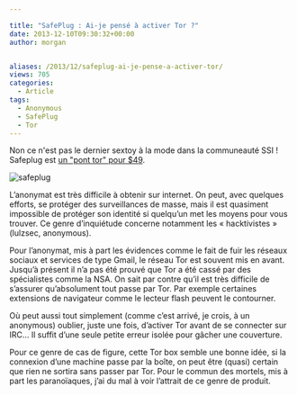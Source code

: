 ```yaml
---

title: "SafePlug : Ai-je pensé à activer Tor ?"
date: 2013-12-10T09:30:32+00:00
author: morgan


aliases: /2013/12/safeplug-ai-je-pense-a-activer-tor/
views: 705
categories:
  - Article
tags:
  - Anonymous
  - SafePlug
  - Tor
---
```

Non ce n'est pas le dernier sextoy à la mode dans la communeauté SSI ! Safeplug est [un "pont tor" pour $49](http://gigaom.com/2013/11/21/say-hello-to-safeplug-pogoplugs-49-tor-in-a-box-for-anonymous-surfing/).

![safeplug](/images/2014/01/safeplug_620px.png)

L’anonymat est très difficile à obtenir sur internet. On peut, avec quelques efforts, se protéger des surveillances de masse, mais il est quasiment impossible de protéger son identité si quelqu’un met les moyens pour vous trouver. Ce genre d’inquiétude concerne notamment les « hacktivistes » (lulzsec, anonymous).

Pour l’anonymat, mis à part les évidences comme le fait de fuir les réseaux sociaux et services de type Gmail, le réseau Tor est souvent mis en avant. Jusqu’à présent il n’a pas été prouvé que Tor a été cassé par des spécialistes comme la NSA. On sait par contre qu’il est très difficile de s’assurer qu’absolument tout passe par Tor. Par exemple certaines extensions de navigateur comme le lecteur flash peuvent le contourner.

Où peut aussi tout simplement (comme c’est arrivé, je crois, à un anonymous) oublier, juste une fois, d’activer Tor avant de se connecter sur IRC... Il suffit d’une seule petite erreur isolée pour gâcher une couverture.

Pour ce genre de cas de figure, cette Tor box semble une bonne idée, si la connexion d’une machine passe par la boîte, on peut être (quasi) certain que rien ne sortira sans passer par Tor. Pour le commun des mortels, mis à part les paranoïaques, j’ai du mal à voir l’attrait de ce genre de produit.
